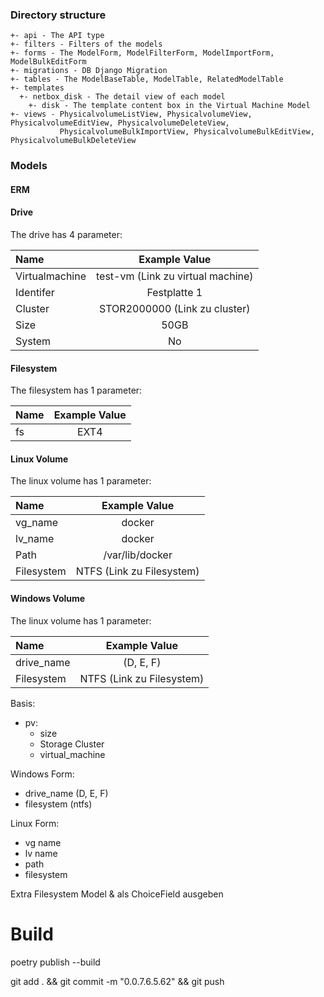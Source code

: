 ### Directory structure

```
+- api - The API type
+- filters - Filters of the models
+- forms - The ModelForm, ModelFilterForm, ModelImportForm, ModelBulkEditForm
+- migrations - DB Django Migration
+- tables - The ModelBaseTable, ModelTable, RelatedModelTable
+- templates
  +- netbox_disk - The detail view of each model
    +- disk - The template content box in the Virtual Machine Model
+- views - PhysicalvolumeListView, PhysicalvolumeView, PhysicalvolumeEditView, PhysicalvolumeDeleteView, 
           PhysicalvolumeBulkImportView, PhysicalvolumeBulkEditView, PhysicalvolumeBulkDeleteView
```
### Models
#### ERM


#### Drive
The drive has 4 parameter:

| Name           |           Example Value           |
|:---------------|:---------------------------------:|
| Virtualmachine | test-vm (Link zu virtual machine) |
| Identifer      |           Festplatte 1            |
| Cluster        |   STOR2000000 (Link zu cluster)   |
| Size           |               50GB                |
| System         |                No                 |

#### Filesystem
The filesystem has 1 parameter:

| Name | Example Value |
|:-----|:-------------:|
| fs   |     EXT4      |

#### Linux Volume
The linux volume has 1 parameter:

| Name            |       Example Value       |
|:----------------|:-------------------------:|
| vg_name         |          docker           |
| lv_name         |          docker           |
| Path            |      /var/lib/docker      |
| Filesystem      | NTFS (Link zu Filesystem) |


#### Windows Volume
The linux volume has 1 parameter:

| Name       |        Example Value        |
|:-----------|:---------------------------:|
| drive_name |          (D, E, F)          |
| Filesystem |  NTFS (Link zu Filesystem)  |



Basis:
- pv:
  - size
  - Storage Cluster
  - virtual_machine

Windows Form:
- drive_name (D, E, F)
- filesystem (ntfs)

Linux Form:
- vg name
- lv name
- path
- filesystem


Extra Filesystem Model & als ChoiceField ausgeben

# Build
poetry publish --build



git add . && git commit -m "0.0.7.6.5.62" && git push